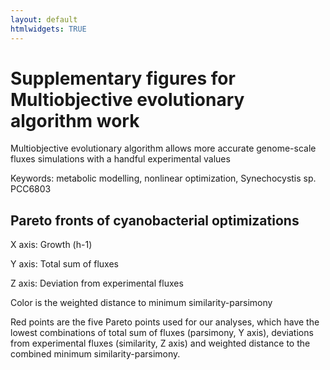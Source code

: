 ```yaml
---
layout: default
htmlwidgets: TRUE
---
```


<h1 class="title toc-ignore">Supplementary figures for Multiobjective evolutionary algorithm work</h1>

Multiobjective evolutionary algorithm allows more accurate genome-scale fluxes simulations with a handful experimental values

Keywords: metabolic modelling, nonlinear optimization, Synechocystis sp. PCC6803

<h2>Pareto fronts of cyanobacterial optimizations</h2>

X axis: Growth (h-1)

Y axis: Total sum of fluxes

Z axis: Deviation from experimental fluxes

Color is the weighted distance to minimum similarity-parsimony

Red points are the five Pareto points used for our analyses, which have the lowest combinations of total sum of fluxes (parsimony, Y axis), deviations from experimental fluxes (similarity, Z axis) and weighted distance to the combined minimum similarity-parsimony.

